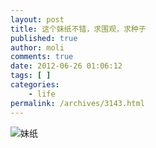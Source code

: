 ```yaml
---
layout: post
title: 这个妹纸不错，求围观，求种子
published: true
author: moli
comments: true
date: 2012-06-26 01:06:12
tags: [ ]
categories:
    - life
permalink: /archives/3143.html
---
```

![妹纸][1]

 [1]: http://ww4.sinaimg.cn/bmiddle/9adf9df0jw1dua9bamtdig.gif
